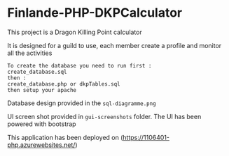 # Finlande-PHP-DKPCalculator

This project is a Dragon Killing Point calculator

It is designed for a guild to use, each member create a profile and monitor all the activities

```
To create the database you need to run first :
create_database.sql
then : 
create_database.php or dkpTables.sql
then setup your apache
```



Database design provided in the ```sql-diagramme.png```

UI screen shot provided in ```gui-screenshots``` folder. The UI has been powered with bootstrap

This application has been deployed on (https://1106401-php.azurewebsites.net/)
